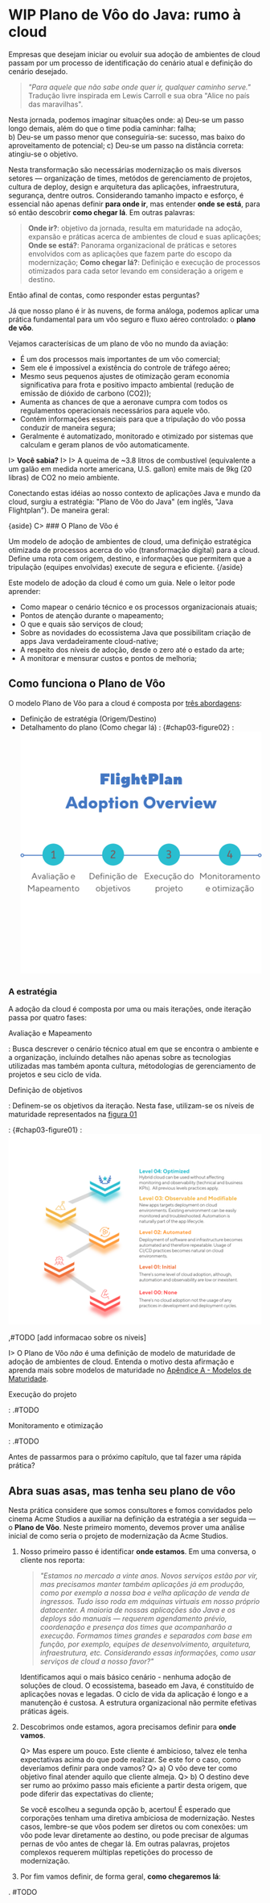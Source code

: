 # WIP Plano de Vôo do Java: rumo à cloud  

Empresas que desejam iniciar ou evoluir sua adoção de ambientes de cloud passam por um processo de identificação do cenário atual e definição do cenário desejado. 

> *"Para aquele que não sabe onde quer ir, qualquer caminho serve."*
> Tradução livre inspirada em Lewis Carroll e sua obra "Alice no país das maravilhas".

Nesta jornada, podemos imaginar situações onde:
a) Deu-se um passo longo demais, além do que o time podia caminhar: falha;  
b) Deu-se um passo menor que conseguiria-se: sucesso, mas baixo do aproveitamento de potencial;
c) Deu-se um passo na distância correta: atingiu-se o objetivo.

Nesta transformação são necessárias modernização os mais diversos setores — organização de times, metódos de gerenciamento de projetos, cultura de deploy, design e arquitetura das aplicações, infraestrutura, segurança, dentre outros. Considerando tamanho impacto e esforço, é essencial não apenas definir **para onde ir**, mas entender **onde se está**, para só então descobrir **como chegar lá**. Em outras palavras:

> **Onde ir?**: objetivo da jornada, resulta em maturidade na adoção, expansão e práticas acerca de ambientes de cloud e suas aplicações;
> **Onde se está?**: Panorama organizacional de práticas e setores envolvidos com as aplicações que fazem parte do escopo da modernização;
> **Como chegar lá?**: Definição e execução de processos otimizados para cada setor levando em consideração a origem e destino.  

Então afinal de contas, como responder estas perguntas? 

Já que nosso plano é ir às nuvens, de forma análoga, podemos aplicar uma prática fundamental para um vôo seguro e fluxo aéreo controlado: o **plano de vôo**. 

Vejamos caracterísicas de um plano de vôo no mundo da aviação:
- É um dos processos mais importantes de um vôo comercial;
- Sem ele é impossível a existência do controle de tráfego aéreo;
- Mesmo seus pequenos ajustes de otimização geram economia significativa para frota e positivo impacto ambiental (redução de emissão de dióxido de carbono (CO2));
- Aumenta as chances de que a aeronave cumpra com todos os regulamentos operacionais necessários para aquele vôo.
- Contém informações essenciais para que a tripulação do vôo possa conduzir de maneira segura;
- Geralmente é automatizado, monitorado e otimizado por sistemas que calculam e geram planos de vôo automaticamente.

I> **Você sabia?**
I>
I> A queima de ~3.8 litros de combustível (equivalente a um galão em medida norte americana, U.S. gallon) emite mais de 9kg (20 libras) de CO2 no meio ambiente.

Conectando estas idéias ao nosso contexto de aplicações Java e mundo da cloud, surgiu a estratégia: "Plano de Vôo do Java" (em inglês, "Java Flightplan"). De maneira geral:

{aside}
  C> ### O Plano de Vôo é
 
Um modelo de adoção de ambientes de cloud, uma definição estratégica otimizada de processos acerca do vôo (transformação digital) para a cloud. Define uma rota com origem, destino, e informações que permitem que a tripulação (equipes envolvidas) execute de segura e eficiente.
{/aside}

Este modelo de adoção da cloud é como um guia. Nele o leitor pode aprender:
* Como mapear o cenário técnico e os processos organizacionais atuais;
* Pontos de atenção durante o mapeamento;
* O que e quais são serviços de cloud; 
* Sobre as novidades do ecossistema Java que possibilitam criação de apps Java verdadeiramente cloud-native;
* A respeito dos níveis de adoção, desde o zero até o estado da arte;
* A monitorar e mensurar custos e pontos de melhoria;  

## Como funciona o Plano de Vôo

O modelo Plano de Vôo para a cloud é composta por [três abordagens](#chap03-figure02): 
- Definição de estratégia (Origem/Destino)
- Detalhamento do plano (Como chegar lá)
  : {#chap03-figure02}
  : ![Plano de Vôo: os níveis de maturidade](images/chapter_03_02.png)

### A estratégia

A adoção da cloud é composta por uma ou mais iterações, onde iteração passa por quatro fases:

Avaliação e Mapeamento 

 : Busca descrever o cenário técnico atual em que se encontra o ambiente e a organização, incluindo detalhes não apenas sobre as tecnologias utilizadas mas também aponta cultura, métodologias de gerenciamento de projetos e seu ciclo de vida. 
 
Definição de objetivos

 : Definem-se os objetivos da iteração. Nesta fase, utilizam-se os níveis de maturidade representados na [figura 01](#chap03-figure01)

 : {#chap03-figure01}
 : ![Plano de Vôo: os níveis de maturidade](images/chapter_03_01.png)

 ,#TODO [add informacao sobre os niveis]

I> O Plano de Vôo *não* é uma definição de modelo de maturidade de adoção de ambientes de cloud. Entenda o motivo desta afirmação e aprenda mais sobre modelos de maturidade no [Apêndice A - Modelos de Maturidade](#apendice-a).

Execução do projeto

 : .#TODO

Monitoramento e otimização
 
 : .#TODO

Antes de passarmos para o próximo capítulo, que tal fazer uma rápida prática?

## Abra suas asas, mas tenha seu plano de vôo

Nesta prática considere que somos consultores e fomos convidados pelo cinema Acme Studios a auxiliar na definição da estratégia a ser seguida — o **Plano de Vôo**. Neste primeiro momento, devemos prover uma análise inicial de como seria o projeto de modernização da Acme Studios.

1. Nosso primeiro passo é identificar **onde estamos**. Em uma conversa, o cliente nos reporta:

    > *"Estamos no mercado a vinte anos. Novos serviços estão por vir, mas precisamos manter também aplicações já em produção, como por exemplo a nossa boa e velha aplicação de venda de ingressos. Tudo isso roda em máquinas virtuais em nosso próprio datacenter. 
   > A maioria de nossas aplicações são Java e os deploys são manuais — requerem agendamento prévio, coordenação e presença dos times que acompanharão a execução. Formamos times grandes e separados com base em função, por exemplo, equipes de desenvolvimento, arquitetura, infraestrutura, etc. 
   > Considerando essas informações, como usar serviços de cloud a nosso favor?"*

   Identificamos aqui o mais básico cenário - nenhuma adoção de soluções de cloud. O ecossistema, baseado em Java, é constituído de aplicações novas e legadas. O ciclo de vida da aplicação é longo e a manutenção é custosa. A estrutura organizacional não permite efetivas práticas ágeis.   

2. Descobrimos onde estamos, agora precisamos definir para **onde vamos**. 

    Q> Mas espere um pouco. Este cliente é ambicioso, talvez ele tenha expectativas acima do que pode realizar. Se este for o caso, como deveríamos definir para onde vamos?
    Q> a) O vôo deve ter como objetivo final atender aquilo que cliente almeja.
    Q> b) O destino deve ser rumo ao próximo passo mais eficiente a partir desta origem, que pode diferir das expectativas do cliente;

    Se você escolheu a segunda opção b, acertou! É esperado que corporações tenham uma diretiva ambiciosa de modernização. Nestes casos, lembre-se que vôos podem ser diretos ou com conexões: um vôo pode levar diretamente ao destino, ou pode precisar de algumas pernas de vôo antes de chegar lá. Em outras palavras, projetos complexos requerem múltiplas repetições do processo de modernização.  

3. Por fim vamos definir, de forma geral, **como chegaremos lá**:

 . #TODO
